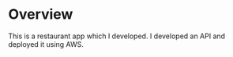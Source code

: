 # Overview
This is a restaurant app which I developed. I developed an API and deployed it using AWS. 